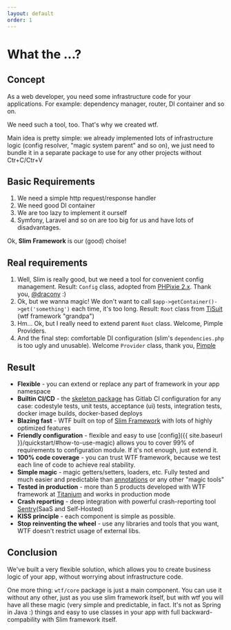 ```yaml
---
layout: default
order: 1
---
```


# What the ...?

## Concept

As a web developer, you need some infrastructure code for your applications. For example: dependency manager, router, DI container and so on.

We need such a tool, too. That's why we created wtf.

Main idea is pretty simple: we already implemented lots of infrastructure logic (config resolver, "magic system parent" and so on), we just need to bundle it in a separate package to use for any other projects without Ctr+C/Ctr+V

## Basic Requirements

1. We need a simple http request/response handler
2. We need good DI container
3. We are too lazy to implement it ourself
4. Symfony, Laravel and so on are too big for us and have lots of disadvantages.

Ok, **Slim Framework** is our (good) choise!

## Real requirements

1. Well, Slim is really good, but we need a tool for convenient config management. Result: `Config` class, adopted from [PHPixie 2.x](https://github.com/dracony/phpixie-core). Thank you, [@dracony](https://github.com/dracony) :)
2. Ok, but we wanna magic! We don't want to call `$app->getContainer()->get('something')` each time, it's too long. Result: `Root` class from [TiSuit](https://github.com/tisuit) (wtf framework "grandpa")
3. Hm... Ok, but I really need to extend parent `Root` class. Welcome, Pimple Providers.
4. And the final step: comfortable DI configuration (slim's `dependencies.php` is too ugly and unusable). Welcome `Provider` class, thank you, [Pimple](https://pimple.symfony.com)

## Result

* **Flexible** - you can extend or replace any part of framework in your app namespace
* **Builtin CI/CD** - the [skeleton package](https://github.com/frameworkwtf/skeleton) has Gitlab CI configuration for any case: codestyle tests, unit tests, acceptance (ui) tests, integration tests, docker image builds, docker-based deploys
* **Blazing fast** - WTF built on top of [Slim Framework](https://slimframework.com) with lots of highly optimized features
* **Friendly configuration** - flexible and easy to use [config]({{ site.baseurl }}/quickstart/#how-to-use-magic) allows you to cover 99% of requirements to configuration module. If it's not enough, just extend it.
* **100% code coverage** - you can trust WTF framework, because we test each line of code to achieve real stability.
* **Simple magic** - magic getters/setters, loaders, etc. Fully tested and much easier and predictable than [annotations](https://symfony.com) or any other "magic tools"
* **Tested in production** - more than 5 products developed with WTF framework at [Titanium](https://titanium.codes) and works in production mode
* **Crash reporting** - deep integration with powerful crash-reporting tool [Sentry](https://sentry.io)(SaaS and Self-Hosted)
* **KISS principle** - each component is simple as possible.
* **Stop reinventing the wheel** - use any libraries and tools that you want, WTF doesn't restrict usage of external libs.

## Conclusion

We've built a very flexible solution, which allows you to create business logic of your app, without worrying about infrastructure code.

One more thing: `wtf/core` package is just a main component. You can use it without any other, just as you use slim framework itself, but with wtf you will have all these magic (very simple and predictable, in fact. It's not as Spring in Java :) things and easy to use classes in your app with full backward-compability with Slim framework itself.
